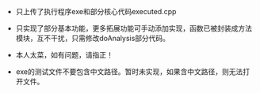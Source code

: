 * 只上传了执行程序exe和部分核心代码executed.cpp
* 只实现了部分基本功能，更多拓展功能可手动添加实现，函数已被封装成方法模块，互不干扰，只需修改doAnalysis部分代码。
* 本人太菜，如有问题，请指正！

* exe的测试文件不要包含中文路径。暂时未实现，如果含中文路径，则无法打开文件。
